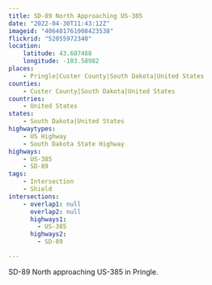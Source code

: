 ```yaml
---
title: SD-89 North Approaching US-385
date: "2022-04-30T11:43:12Z"
imageid: "406401761008423538"
flickrid: "52055972340"
location:
    latitude: 43.607468
    longitude: -103.58982
places:
    - Pringle|Custer County|South Dakota|United States
counties:
    - Custer County|South Dakota|United States
countries:
    - United States
states:
    - South Dakota|United States
highwaytypes:
    - US Highway
    - South Dakota State Highway
highways:
    - US-385
    - SD-89
tags:
    - Intersection
    - Shield
intersections:
    - overlap1: null
      overlap2: null
      highways1:
        - US-385
      highways2:
        - SD-89

---
```

SD-89 North approaching US-385 in Pringle.